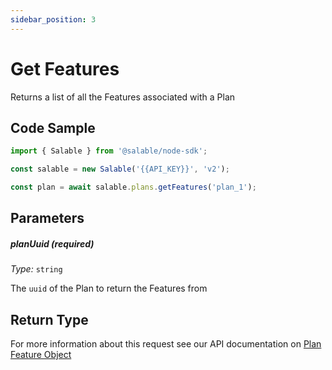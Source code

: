 ```yaml
---
sidebar_position: 3
---
```


# Get Features

Returns a list of all the Features associated with a Plan

## Code Sample

```typescript
import { Salable } from '@salable/node-sdk';

const salable = new Salable('{{API_KEY}}', 'v2');

const plan = await salable.plans.getFeatures('plan_1');
```

## Parameters

##### planUuid (_required_)

_Type:_ `string`

The `uuid` of the Plan to return the Features from

## Return Type

For more information about this request see our API documentation on [Plan Feature Object](https://docs.salable.app/api#tag/Plans/operation/getPlanFeatures)
